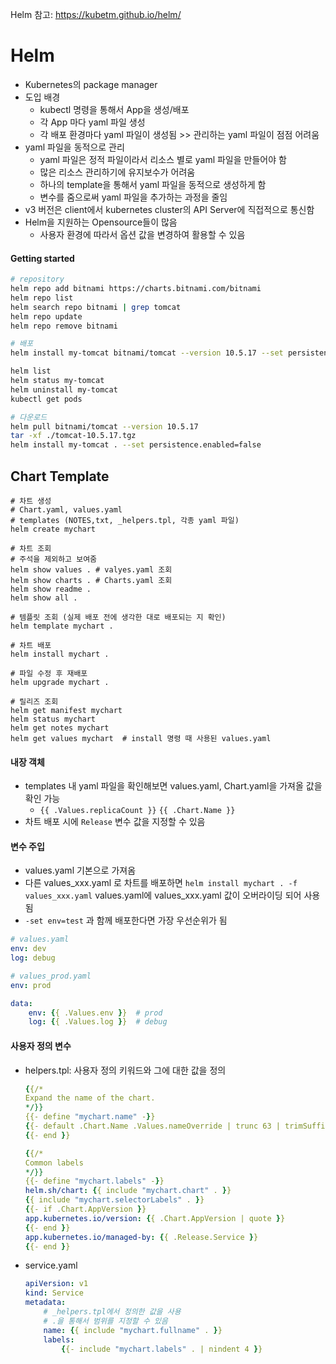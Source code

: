 Helm
참고: https://kubetm.github.io/helm/

# Helm
- Kubernetes의 package manager
- 도입 배경
    - kubectl 명령을 통해서 App을 생성/배포
    - 각 App 마다 yaml 파일 생성
    - 각 배포 환경마다 yaml 파일이 생성됨 >> 관리하는 yaml 파일이 점점 어려움
- yaml 파일을 동적으로 관리
    - yaml 파일은 정적 파일이라서 리소스 별로 yaml 파일을 만들어야 함
    - 많은 리소스 관리하기에 유지보수가 어려움
    - 하나의 template을 통해서 yaml 파일을 동적으로 생성하게 함
    - 변수를 줌으로써 yaml 파일을 추가하는 과정을 줄임
- v3 버전은 client에서 kubernetes cluster의 API Server에 직접적으로 통신함
- Helm을 지원하는 Opensource들이 많음
    - 사용자 환경에 따라서 옵션 값을 변경하여 활용할 수 있음

#### Getting started
```bash
# repository
helm repo add bitnami https://charts.bitnami.com/bitnami
helm repo list
helm search repo bitnami | grep tomcat
helm repo update
helm repo remove bitnami

# 배포
helm install my-tomcat bitnami/tomcat --version 10.5.17 --set persistence.enabled=false

helm list
helm status my-tomcat
helm uninstall my-tomcat
kubectl get pods

# 다운로드
helm pull bitnami/tomcat --version 10.5.17
tar -xf ./tomcat-10.5.17.tgz
helm install my-tomcat . --set persistence.enabled=false
```


## Chart Template

```shell
# 차트 생성 
# Chart.yaml, values.yaml
# templates (NOTES,txt, _helpers.tpl, 각종 yaml 파일)
helm create mychart

# 차트 조회
# 주석을 제외하고 보여줌
helm show values . # valyes.yaml 조회
helm show charts . # Charts.yaml 조회
helm show readme .
helm show all .

# 템플릿 조회 (실제 배포 전에 생각한 대로 배포되는 지 확인)
helm template mychart .

# 차트 배포
helm install mychart .

# 파일 수정 후 재배포
helm upgrade mychart .

# 릴리즈 조회
helm get manifest mychart
helm status mychart
helm get notes mychart
helm get values mychart  # install 명령 때 사용된 values.yaml
```

#### 내장 객체
- templates 내 yaml 파일을 확인해보면 values.yaml, Chart.yaml을 가져올 값을 확인 가능
    - `{{ .Values.replicaCount }}` `{{ .Chart.Name }}`
- 차트 배포 시에 `Release` 변수 값을 지정할 수 있음

#### 변수 주입
- values.yaml 기본으로 가져옴
- 다른 values_xxx.yaml 로 차트를 배포하면 `helm install mychart . -f values_xxx.yaml` values.yaml에 values_xxx.yaml 값이 오버라이딩 되어 사용됨 
- `-set env=test` 과 함께 배포한다면 가장 우선순위가 됨

```yaml
# values.yaml
env: dev
log: debug

# values_prod.yaml
env: prod

data:
    env: {{ .Values.env }}  # prod 
    log: {{ .Values.log }}  # debug
```

#### 사용자 정의 변수
- helpers.tpl: 사용자 정의 키워드와 그에 대한 값을 정의
    ```yaml
    {{/*
    Expand the name of the chart.
    */}}
    {{- define "mychart.name" -}}
    {{- default .Chart.Name .Values.nameOverride | trunc 63 | trimSuffix "-" }}
    {{- end }}

    {{/*
    Common labels
    */}}
    {{- define "mychart.labels" -}}
    helm.sh/chart: {{ include "mychart.chart" . }}
    {{ include "mychart.selectorLabels" . }}
    {{- if .Chart.AppVersion }}
    app.kubernetes.io/version: {{ .Chart.AppVersion | quote }}
    {{- end }}
    app.kubernetes.io/managed-by: {{ .Release.Service }}
    {{- end }}
    ```
- service.yaml
    ```yaml
    apiVersion: v1
    kind: Service
    metadata:
        # _helpers.tpl에서 정의한 값을 사용
        # .을 통해서 범위를 지정할 수 있음
        name: {{ include "mychart.fullname" . }} 
        labels:
            {{- include "mychart.labels" . | nindent 4 }}
    ```